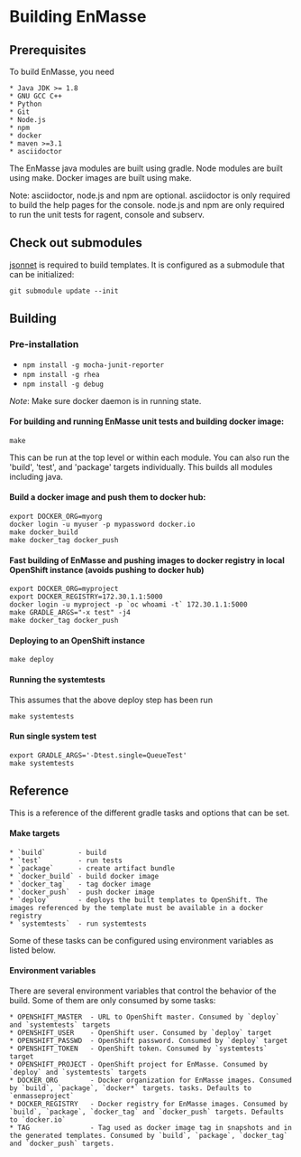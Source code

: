 # Building EnMasse

## Prerequisites

To build EnMasse, you need

    * Java JDK >= 1.8
    * GNU GCC C++
    * Python
    * Git
    * Node.js
    * npm
    * docker
    * maven >=3.1
    * asciidoctor

The EnMasse java modules are built using gradle. Node modules are built using make. Docker images
are built using make.

Note: asciidoctor, node.js and npm are optional. asciidoctor is only
required to build the help pages for the console. node.js and npm are
only required to run the unit tests for ragent, console and subserv.

## Check out submodules

[jsonnet](http://jsonnet.org) is required to build templates. It is configured as a submodule that
can be initialized:
    
    git submodule update --init
    
## Building

### Pre-installation

   * `npm install -g mocha-junit-reporter`
   * `npm install -g rhea`
   * `npm install -g debug`

*Note*: Make sure docker daemon is in running state.

#### For building and running EnMasse unit tests and building docker image:

    make

This can be run at the top level or within each module. You can also run the 'build', 'test', and 'package' targets individually.
This builds all modules including java.

#### Build a docker image and push them to docker hub:

    export DOCKER_ORG=myorg
    docker login -u myuser -p mypassword docker.io
    make docker_build
    make docker_tag docker_push

#### Fast building of EnMasse and pushing images to docker registry in local OpenShift instance (avoids pushing to docker hub)

    export DOCKER_ORG=myproject
    export DOCKER_REGISTRY=172.30.1.1:5000
    docker login -u myproject -p `oc whoami -t` 172.30.1.1:5000
    make GRADLE_ARGS="-x test" -j4
    make docker_tag docker_push

#### Deploying to an OpenShift instance

    make deploy

#### Running the systemtests

This assumes that the above deploy step has been run

    make systemtests
    
#### Run single system test

    export GRADLE_ARGS='-Dtest.single=QueueTest'
    make systemtests
    
## Reference

This is a reference of the different gradle tasks and options that can be set.

#### Make targets

    * `build`        - build
    * `test`         - run tests
    * `package`      - create artifact bundle
    * `docker_build` - build docker image
    * `docker_tag`   - tag docker image
    * `docker_push`  - push docker image
    * `deploy`       - deploys the built templates to OpenShift. The images referenced by the template must be available in a docker registry
    * `systemtests`  - run systemtests

Some of these tasks can be configured using environment variables as listed below.

#### Environment variables

There are several environment variables that control the behavior of the build. Some of them are
only consumed by some tasks:

    * OPENSHIFT_MASTER  - URL to OpenShift master. Consumed by `deploy` and `systemtests` targets
    * OPENSHIFT_USER    - OpenShift user. Consumed by `deploy` target
    * OPENSHIFT_PASSWD  - OpenShift password. Consumed by `deploy` target
    * OPENSHIFT_TOKEN   - OpenShift token. Consumed by `systemtests` target
    * OPENSHIFT_PROJECT - OpenShift project for EnMasse. Consumed by `deploy` and `systemtests` targets
    * DOCKER_ORG        - Docker organization for EnMasse images. Consumed by `build`, `package`, `docker*` targets. tasks. Defaults to `enmasseproject`
    * DOCKER_REGISTRY   - Docker registry for EnMasse images. Consumed by `build`, `package`, `docker_tag` and `docker_push` targets. Defaults to `docker.io`
    * TAG               - Tag used as docker image tag in snapshots and in the generated templates. Consumed by `build`, `package`, `docker_tag` and `docker_push` targets.
